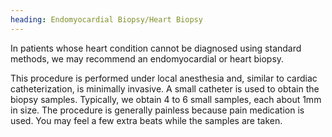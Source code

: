 ```yaml
---
heading: Endomyocardial Biopsy/Heart Biopsy
---
```


In patients whose heart condition cannot be diagnosed using standard methods, we may recommend an endomyocardial or heart biopsy.

This procedure is performed under local anesthesia and, similar to cardiac catheterization, is minimally invasive.
A small catheter is used to obtain the biopsy samples.
Typically, we obtain 4 to 6 small samples, each about 1mm in size.
The procedure is generally painless because pain medication is used.
You may feel a few extra beats while the samples are taken.
